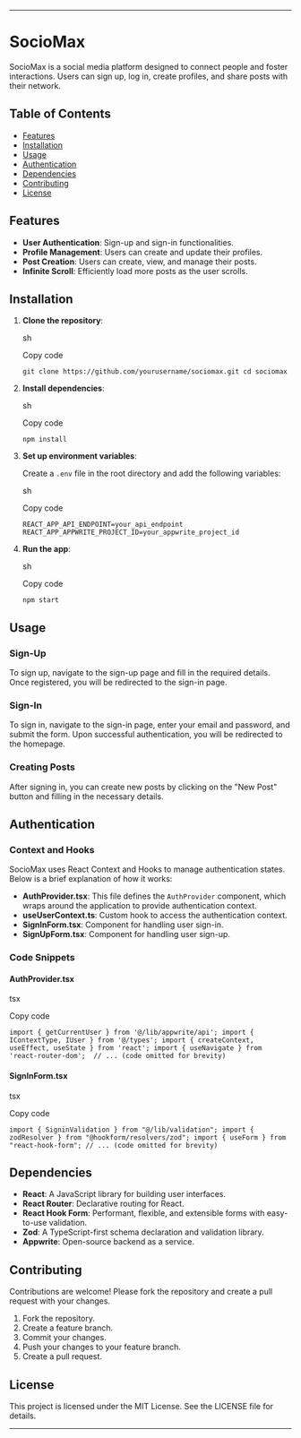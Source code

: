 * * *

SocioMax
========

SocioMax is a social media platform designed to connect people and foster interactions. Users can sign up, log in, create profiles, and share posts with their network.

Table of Contents
-----------------

*   [Features](#features)
*   [Installation](#installation)
*   [Usage](#usage)
*   [Authentication](#authentication)
*   [Dependencies](#dependencies)
*   [Contributing](#contributing)
*   [License](#license)

Features
--------

*   **User Authentication**: Sign-up and sign-in functionalities.
*   **Profile Management**: Users can create and update their profiles.
*   **Post Creation**: Users can create, view, and manage their posts.
*   **Infinite Scroll**: Efficiently load more posts as the user scrolls.

Installation
------------

1.  **Clone the repository**:
    
    sh
    
    Copy code
    
    `git clone https://github.com/yourusername/sociomax.git cd sociomax`
    
2.  **Install dependencies**:
    
    sh
    
    Copy code
    
    `npm install`
    
3.  **Set up environment variables**:
    
    Create a `.env` file in the root directory and add the following variables:
    
    sh
    
    Copy code
    
    `REACT_APP_API_ENDPOINT=your_api_endpoint REACT_APP_APPWRITE_PROJECT_ID=your_appwrite_project_id`
    
4.  **Run the app**:
    
    sh
    
    Copy code
    
    `npm start`
    

Usage
-----

### Sign-Up

To sign up, navigate to the sign-up page and fill in the required details. Once registered, you will be redirected to the sign-in page.

### Sign-In

To sign in, navigate to the sign-in page, enter your email and password, and submit the form. Upon successful authentication, you will be redirected to the homepage.

### Creating Posts

After signing in, you can create new posts by clicking on the "New Post" button and filling in the necessary details.

Authentication
--------------

### Context and Hooks

SocioMax uses React Context and Hooks to manage authentication states. Below is a brief explanation of how it works:

*   **AuthProvider.tsx**: This file defines the `AuthProvider` component, which wraps around the application to provide authentication context.
*   **useUserContext.ts**: Custom hook to access the authentication context.
*   **SignInForm.tsx**: Component for handling user sign-in.
*   **SignUpForm.tsx**: Component for handling user sign-up.

### Code Snippets

#### AuthProvider.tsx

tsx

Copy code

`import { getCurrentUser } from '@/lib/appwrite/api'; import { IContextType, IUser } from '@/types'; import { createContext, useEffect, useState } from 'react'; import { useNavigate } from 'react-router-dom';  // ... (code omitted for brevity)`

#### SignInForm.tsx

tsx

Copy code

`import { SigninValidation } from "@/lib/validation"; import { zodResolver } from "@hookform/resolvers/zod"; import { useForm } from "react-hook-form"; // ... (code omitted for brevity)`

Dependencies
------------

*   **React**: A JavaScript library for building user interfaces.
*   **React Router**: Declarative routing for React.
*   **React Hook Form**: Performant, flexible, and extensible forms with easy-to-use validation.
*   **Zod**: A TypeScript-first schema declaration and validation library.
*   **Appwrite**: Open-source backend as a service.

Contributing
------------

Contributions are welcome! Please fork the repository and create a pull request with your changes.

1.  Fork the repository.
2.  Create a feature branch.
3.  Commit your changes.
4.  Push your changes to your feature branch.
5.  Create a pull request.

License
-------

This project is licensed under the MIT License. See the LICENSE file for details.

* * *
